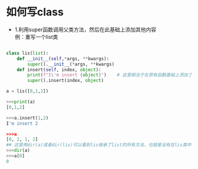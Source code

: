 # 如何写class

* 1.利用super函数调用父类方法，然后在此基础上添加其他内容 <br>
例：重写一个list类

```python

class lis(list):
    def __init__(self,*args, **kwargs):
        super().__init__(*args, **kwargs)
    def insert(self, index, object):
        print(f"I\'m insert {object}")    # 这里相当于在原有函数基础上添加了内容
        super().insert(index, object)

a = lis([0,1,2])

>>>print(a)
[0,1,2]

>>>a.insert(1,2)
I'm insert 2 

>>>a
[0, 2, 1, 2]
## 这里用dir(a)或者dir(lis)可以看到lis继承了list的所有方法，也就是没有在lis类中改动的方法都原样继承了，比较方便
>>>dir(a)
>>>a[0]
0
```

